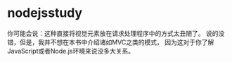 # nodejsstudy
你可能会说：这种直接将视觉元素放在请求处理程序中的方式太丑陋了。
说的没错，但是，我并不想在本书中介绍诸如MVC之类的模式，
因为这对于你了解JavaScript或者Node.js环境来说没多大关系。